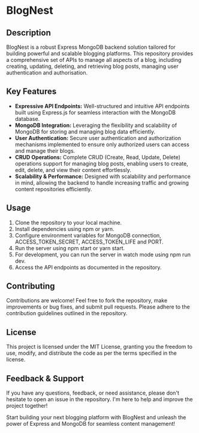# BlogNest

## Description

BlogNest is a robust Express MongoDB backend solution tailored for building powerful and scalable blogging platforms. This repository provides a comprehensive set of APIs to manage all aspects of a blog, including creating, updating, deleting, and retrieving blog posts, managing user authentication and authorisation.

## Key Features

- **Expressive API Endpoints:** Well-structured and intuitive API endpoints built using Express.js for seamless interaction with the MongoDB database.
- **MongoDB Integration:** Leveraging the flexibility and scalability of MongoDB for storing and managing blog data efficiently.
- **User Authentication:** Secure user authentication and authorization mechanisms implemented to ensure only authorized users can access and manage their blogs.
- **CRUD Operations:** Complete CRUD (Create, Read, Update, Delete) operations support for managing blog posts, enabling users to create, edit, delete, and view their content effortlessly.
- **Scalability & Performance:** Designed with scalability and performance in mind, allowing the backend to handle increasing traffic and growing content repositories efficiently.

## Usage

1. Clone the repository to your local machine.
2. Install dependencies using npm or yarn.
3. Configure environment variables for MongoDB connection, ACCESS_TOKEN_SECRET, ACCESS_TOKEN_LIFE and PORT.
4. Run the server using npm start or yarn start.
5. For development, you can run the server in watch mode using npm run dev.
6. Access the API endpoints as documented in the repository.

## Contributing

Contributions are welcome! Feel free to fork the repository, make improvements or bug fixes, and submit pull requests. Please adhere to the contribution guidelines outlined in the repository.

## License

This project is licensed under the MIT License, granting you the freedom to use, modify, and distribute the code as per the terms specified in the license.

## Feedback & Support

If you have any questions, feedback, or need assistance, please don't hesitate to open an issue in the repository. I'm here to help and improve the project together!

Start building your next blogging platform with BlogNest and unleash the power of Express and MongoDB for seamless content management!
